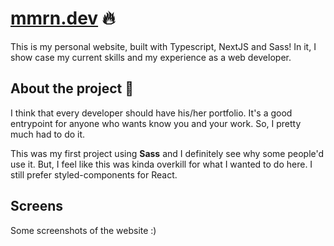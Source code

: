 # [mmrn.dev](https://mmrn.dev) 🔥

This is my personal website, built with Typescript, NextJS and Sass! In it, I
show case my current skills and my experience as a web developer.

## About the project 📘

I think that every developer should have his/her portfolio. It's a good
entrypoint for anyone who wants know you and your work. So, I pretty much had to
do it.

This was my first project using **Sass** and I definitely see why some people'd
use it. But, I feel like this was kinda overkill for what I wanted to do here. I
still prefer styled-components for React.

## Screens

Some screenshots of the website :)
